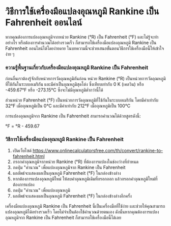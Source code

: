 วิธีการใช้เครื่องมือแปลงอุณหภูมิ Rankine เป็น Fahrenheit ออนไลน์
================================================================

หากคุณต้องการแปลงอุณหภูมิจากหน่วย Rankine (°R) เป็น Fahrenheit (°F) และไม่รู้จะทำอย่างไร หรือต้องการคำนวณได้อย่างรวดเร็ว ก็สามารถใช้เครื่องมือแปลงอุณหภูมิ Rankine เป็น Fahrenheit ออนไลน์ได้โดยง่ายดาย ในบทความนี้จะช่วยเสนอขั้นตอนวิธีการใช้เครื่องมือนี้ให้เข้าใจง่าย ๆ

### ความรู้พื้นฐานเกี่ยวกับเครื่องมือแปลงอุณหภูมิ Rankine เป็น Fahrenheit

ก่อนอื่นเราต้องรู้จักกับหน่วยการวัดอุณหภูมิกันก่อน หน่วย Rankine (°R) เป็นหน่วยการวัดอุณหภูมิที่ใช้กันในระบบอเมริกัน และมีค่าเป็นอุณหภูมิสุดโต่ง ซึ่งเทียบเท่ากับ 0 K (เคลวิน) หรือ -459.67°F หรือ -273.15°C ซึ่งจะไม่มีอุณหภูมิต่ำกว่านี้ได้

ส่วนหน่วย Fahrenheit (°F) เป็นหน่วยการวัดอุณหภูมิที่ใช้กันในระบบอเมริกัน โดยมีค่าเท่ากับ 32°F เมื่ออุณหภูมิเป็น 0°C และมีค่าเท่ากับ 212°F เมื่ออุณหภูมิเป็น 100°C

การแปลงอุณหภูมิจาก Rankine เป็น Fahrenheit สามารถคำนวณได้ด้วยสูตรดังนี้:

°F = °R - 459.67

### วิธีการใช้เครื่องมือแปลงอุณหภูมิ Rankine เป็น Fahrenheit

1. เปิดเว็บไซต์ <https://www.onlinecalculatorsfree.com/th/convert/rankine-to-fahrenheit.html>
2. กรอกค่าอุณหภูมิจากหน่วย Rankine (°R) ที่ต้องการแปลงในช่องว่างที่กำหนด
3. กดปุ่ม "คำนวณ" เพื่อแปลงอุณหภูมิจาก Rankine เป็น Fahrenheit
4. ผลลัพธ์จะแสดงผลเป็นอุณหภูมิ Fahrenheit (°F) ในกล่องข้างล่าง
5. หากต้องการแปลงอุณหภูมิใหม่ ให้ลบค่าอุณหภูมิเดิมที่กรอกออก แล้วกรอกค่าอุณหภูมิใหม่ที่ต้องการแปลง
6. กดปุ่ม "คำนวณ" เพื่อแปลงอุณหภูมิ
7. ผลลัพธ์จะแสดงผลเป็นอุณหภูมิ Fahrenheit (°F) ในกล่องข้างล่างอีกครั้ง

เครื่องมือแปลงอุณหภูมิ Rankine เป็น Fahrenheit นี้เป็นเครื่องมือที่ใช้ง่าย และช่วยให้คุณสามารถแปลงอุณหภูมิได้อย่างรวดเร็ว โดยไม่จำเป็นต้องใช้คำนวณด้วยตนเอง ดังนั้นหากคุณต้องการแปลงอุณหภูมิจาก Rankine เป็น Fahrenheit ก็สามารถใช้เครื่องมือนี้ได้เลย